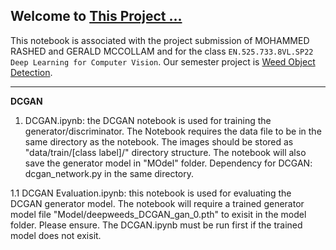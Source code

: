 ## Welcome to **[This Project ...](https://)**

This notebook is associated with the project submission of MOHAMMED RASHED and GERALD MCCOLLAM and for the class `EN.525.733.8VL.SP22 Deep Learning for Computer Vision`. Our semester project is [Weed Object Detection](https://).

<hr>

<b>DCGAN</b>

1. DCGAN.ipynb: the DCGAN notebook is used for training the generator/discriminator. The Notebook requires the data file to be in the same directory as the notebook. The images should be stored as "data/train/[class label]/" directory structure. The notebook will also save the generator model in "MOdel" folder. 
Dependency for DCGAN: dcgan_network.py in the same directory.

1.1 DCGAN Evaluation.ipynb: this notebook is used for evaluating the DCGAN generator model. The notebook will require a trained generator model file "Model/deepweeds_DCGAN_gan_0.pth" to exisit in the model folder. Please ensure. The DCGAN.ipynb must be run first if the trained model does not exisit. 



